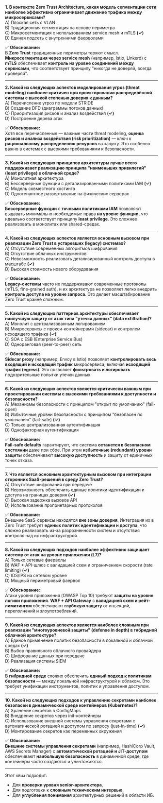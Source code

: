 **1. В контексте Zero Trust Architecture, какая модель сегментации сети наиболее эффективно ограничивает движение трафика между микросервисами?**  
A) Плоская сеть с VLAN  
B) Традиционная сегментация на основе периметра  
C) Микросегментация с использованием service mesh и mTLS **(✓)**  
D) Единая подсеть с внутренними фаерволами  

✅ **Обоснование:**  
В **Zero Trust** традиционные периметры теряют смысл. **Микросегментация через service mesh** (например, Istio, Linkerd) с **mTLS** обеспечивает **контроль на уровне соединений между сервисами**, что соответствует принципу "никогда не доверяй, всегда проверяй".

---

**2. Какой из следующих аспектов моделирования угроз (threat modeling) наиболее критичен при проектировании распределённой системы с высокой степенью доверия к данным?**  
A) Перечисление угроз по модели STRIDE  
B) Создание DFD (диаграммы потоков данных)  
C) Приоритизация рисков и анализ воздействия **(✓)**  
D) Построение дерева атак  

✅ **Обоснование:**  
Хотя все перечисленные — важные части threat modeling, **оценка рисков и анализа воздействия (risk prioritization)** — ключ к **рациональному распределению ресурсов** на защиту. Это особенно важно в системах с высокими требованиями к безопасности.

---

**3. Какой из следующих принципов архитектуры лучше всего поддерживает реализацию принципа "наименьших привилегий" (least privilege) в облачной среде?**  
A) Монолитная архитектура  
B) Бессерверные функции с детализированными политиками IAM **(✓)**  
C) Модель совместного хостинга  
D) Однотенантное развертывание на физических серверах  

✅ **Обоснование:**  
**Бессерверные функции** с **точными политиками IAM** позволяют выдавать минимально необходимые права **на уровне функции**, что идеально соответствует принципу **least privilege**. Это сложнее реализовать в монолитах или shared-средах.

---

**4. Какой из следующих аспектов является основным вызовом при реализации Zero Trust в устаревших (legacy) системах?**  
A) Отсутствие современных алгоритмов шифрования  
B) Отсутствие облачных инструментов  
C) Невозможность реализовать детализированный контроль доступа в масштабе **(✓)**  
D) Высокая стоимость нового оборудования  

✅ **Обоснование:**  
**Legacy-системы** часто не поддерживают современные протоколы (mTLS, fine-grained auth), и их архитектура не позволяет легко внедрить **контроль доступа на уровне запроса**. Это делает масштабирование Zero Trust крайне сложным.

---

**5. Какой из следующих паттернов архитектуры обеспечивает наилучшую защиту от атак типа "утечка данных" (data exfiltration)?**  
A) Монолит с централизованным логированием  
B) Микросервисы с прокси-контейнерами (sidecar) и контролем исходящего трафика **(✓)**  
C) SOA с ESB (Enterprise Service Bus)  
D) Одноранговая (peer-to-peer) сеть  

✅ **Обоснование:**  
**Sidecar proxy** (например, Envoy в Istio) позволяет **контролировать весь входящий и исходящий трафик** микросервиса, включая **исходящий трафик (egress)**. Это позволяет **фильтровать и логировать** подозрительные попытки утечки данных.

---

**6. Какой из следующих аспектов является критически важным при проектировании системы с высокими требованиями к доступности и безопасности?**  
A) Механизмы безопасности с принципом "открыт по умолчанию" (fail-open)  
B) Избыточные уровни безопасности с принципом "безопасен по умолчанию" (fail-safe) **(✓)**  
C) Только централизованная аутентификация  
D) Однофакторная аутентификация  

✅ **Обоснование:**  
**Fail-safe defaults** гарантируют, что система **останется в безопасном состоянии** даже при сбое. При этом **избыточные (redundant) уровни защиты** обеспечивают **высокую доступность** и защиту от единичных точек отказа.

---

**7. Что является основным архитектурным вызовом при интеграции сторонних SaaS-решений в среду Zero Trust?**  
A) Отсутствие шифрования при передаче  
B) Невозможность обеспечить единые политики идентификации и доступа на границах доверия **(✓)**  
C) Высокая задержка вызовов API  
D) Использование проприетарных протоколов  

✅ **Обоснование:**  
Внешние SaaS-сервисы находятся **вне зоны доверия**. Интеграция их в Zero Trust требует **единых политик идентификации и доступа**, что сложно реализовать из-за разрозненности систем и отсутствия контроля над их инфраструктурой.

---

**8. Какой из следующих подходов наиболее эффективно защищает систему от атак на уровне приложения (L7)?**  
A) Только сетевые фаерволы  
B) WAF + API-шлюз с валидацией схем и ограничением скорости (rate limiting) **(✓)**  
C) IDS/IPS на сетевом уровне  
D) Мощный периметровый фаервол  

✅ **Обоснование:**  
Атаки уровня приложения (OWASP Top 10) требуют **защиты на уровне логики приложения**. **WAF + API Gateway** с **валидацией схем и рейт-лимитингом** обеспечивают **глубокую защиту** от инъекций, переполнений и злоупотреблений.

---

**9. Какой из следующих аспектов является наиболее сложным при реализации "многоуровневой защиты" (defense in depth) в гибридной облачной архитектуре?**  
A) Единое применение политик безопасности в локальной и облачной средах **(✓)**  
B) Выбор правильного облачного провайдера  
C) Шифрование данных при передаче  
D) Реализация системы SIEM  

✅ **Обоснование:**  
В **гибридной среде** сложно обеспечить **единый подход к политикам безопасности** — между локальной инфраструктурой и облаком. Это требует унификации инструментов, политик и управления доступом.

---

**10. Какой из следующих подходов к управлению секретами наиболее безопасен в динамической среде контейнеров (Kubernetes)?**  
A) Хранение секретов в ConfigMaps  
B) Внедрение секретов через init-контейнеры  
C) Использование внешней системы управления секретами с автоматической ротацией и доступом по запросу (just-in-time) **(✓)**  
D) Монтирование секретов как переменных окружения  

✅ **Обоснование:**  
**Внешние системы управления секретами** (например, HashiCorp Vault, AWS Secrets Manager) с **автоматической ротацией и JIT-доступом** обеспечивают **наибольшую безопасность** в динамичной среде, где контейнеры часто создаются и уничтожаются.

---

Этот квиз подходит:
- Для **проверки уровня senior-архитектора**,
- Для подготовки к **сложным техническим интервью**,
- Для **углубления понимания** архитектурных решений в области ИБ.
